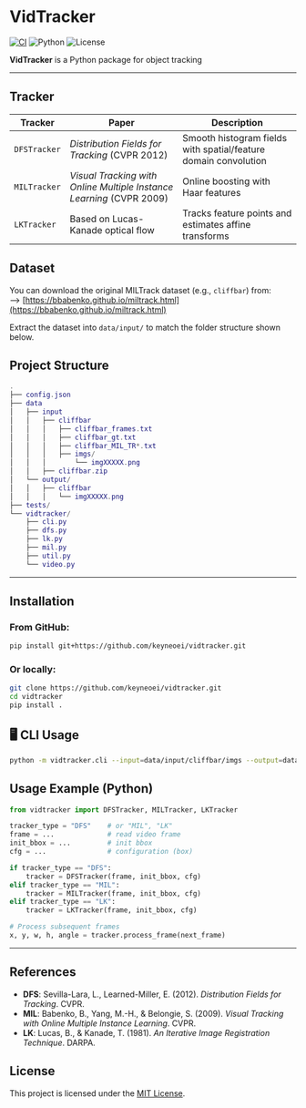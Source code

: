 # VidTracker

[![CI](https://github.com/keynekassapa13/vidtracker/actions/workflows/test.yml/badge.svg)](https://github.com/keyneoei/vidtracker/actions/workflows/test.yml)
![Python](https://img.shields.io/badge/python-3.8%2B-blue)
![License](https://img.shields.io/github/license/keynekassapa13/vidtracker)

**VidTracker** is a Python package for object tracking 

---

## Tracker

| Tracker | Paper | Description |
|--------|-------|-------------|
| `DFSTracker` | *Distribution Fields for Tracking* (CVPR 2012) | Smooth histogram fields with spatial/feature domain convolution |
| `MILTracker` | *Visual Tracking with Online Multiple Instance Learning* (CVPR 2009) | Online boosting with Haar features |
| `LKTracker` | Based on Lucas-Kanade optical flow | Tracks feature points and estimates affine transforms |


## Dataset

You can download the original MILTrack dataset (e.g., `cliffbar`) from:  
--> [https://bbabenko.github.io/miltrack.html](https://bbabenko.github.io/miltrack.html)

Extract the dataset into `data/input/` to match the folder structure shown below.

## Project Structure

```lua
.
├── config.json
├── data
│   ├── input
│   │   ├── cliffbar
│   │   │   ├── cliffbar_frames.txt
│   │   │   ├── cliffbar_gt.txt
│   │   │   ├── cliffbar_MIL_TR*.txt
│   │   │   ├── imgs/
│   │   │       └── imgXXXXX.png
│   │   ├── cliffbar.zip
│   └── output/
│   │   ├── cliffbar
│   │   │   └── imgXXXXX.png
├── tests/
└── vidtracker/
    ├── cli.py
    ├── dfs.py
    ├── lk.py
    ├── mil.py
    ├── util.py
    └── video.py

```
---

## Installation

### From GitHub:

```bash
pip install git+https://github.com/keyneoei/vidtracker.git
````

### Or locally:

```bash
git clone https://github.com/keyneoei/vidtracker.git
cd vidtracker
pip install .
```

## 🖥 CLI Usage

```bash
python -m vidtracker.cli --input=data/input/cliffbar/imgs --output=data/output/cliffbar --tracker=DFS --show_frames
```

## Usage Example (Python)

```python
from vidtracker import DFSTracker, MILTracker, LKTracker

tracker_type = "DFS"    # or "MIL", "LK"
frame = ...             # read video frame
init_bbox = ...         # init bbox
cfg = ...               # configuration (box)

if tracker_type == "DFS":
    tracker = DFSTracker(frame, init_bbox, cfg)
elif tracker_type == "MIL":
    tracker = MILTracker(frame, init_bbox, cfg)
elif tracker_type == "LK":
    tracker = LKTracker(frame, init_bbox, cfg)

# Process subsequent frames
x, y, w, h, angle = tracker.process_frame(next_frame)
```
---

## References

* **DFS**: Sevilla-Lara, L., Learned-Miller, E. (2012). *Distribution Fields for Tracking*. CVPR.
* **MIL**: Babenko, B., Yang, M.-H., & Belongie, S. (2009). *Visual Tracking with Online Multiple Instance Learning*. CVPR.
* **LK**: Lucas, B., & Kanade, T. (1981). *An Iterative Image Registration Technique*. DARPA.


## License

This project is licensed under the [MIT License](LICENSE).
